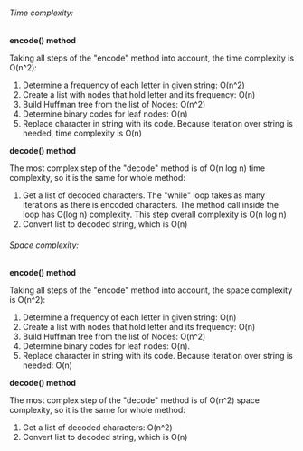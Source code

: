 ###### Time complexity:

**encode() method**

Taking all steps of the "encode" method into account, the time complexity is O(n^2):

   1. Determine a frequency of each letter in given string: O(n^2)
   2. Create a list with nodes that hold letter and its frequency: O(n)
   3. Build Huffman tree from the list of Nodes: O(n^2)
   4. Determine binary codes for leaf nodes: O(n)
   5. Replace character in string with its code. Because iteration over string is needed, time complexity is O(n)
   
**decode() method**

The most complex step of the "decode" method is of O(n log n) time complexity, so it is the same for whole method:
    
   1. Get a list of decoded characters. The "while" loop takes as many iterations as there is encoded characters. The method call inside the loop has O(log n) complexity. This step overall complexity is O(n log n)
   2. Convert list to decoded string, which is O(n)
   
   
###### Space complexity:

**encode() method**

Taking all steps of the "encode" method into account, the space complexity is O(n^2):

   1. Determine a frequency of each letter in given string: O(n)
   2. Create a list with nodes that hold letter and its frequency: O(n)
   3. Build Huffman tree from the list of Nodes: O(n^2)
   4. Determine binary codes for leaf nodes: O(n).
   5. Replace character in string with its code. Because iteration over string is needed: O(n)

**decode() method**

The most complex step of the "decode" method is of O(n^2) space complexity, so it is the same for whole method:
    
   1. Get a list of decoded characters: O(n^2)
   2. Convert list to decoded string, which is O(n)